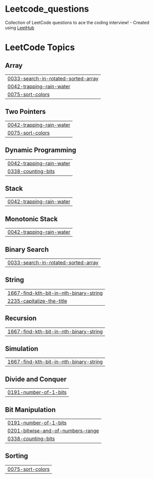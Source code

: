 # Leetcode_questions
Collection of LeetCode questions to ace the coding interview! - Created using [LeetHub](https://github.com/QasimWani/LeetHub)

<!---LeetCode Topics Start-->
# LeetCode Topics
## Array
|  |
| ------- |
| [0033-search-in-rotated-sorted-array](https://github.com/satyasmishra19/Leetcode_questions/tree/master/0033-search-in-rotated-sorted-array) |
| [0042-trapping-rain-water](https://github.com/satyasmishra19/Leetcode_questions/tree/master/0042-trapping-rain-water) |
| [0075-sort-colors](https://github.com/satyasmishra19/Leetcode_questions/tree/master/0075-sort-colors) |
## Two Pointers
|  |
| ------- |
| [0042-trapping-rain-water](https://github.com/satyasmishra19/Leetcode_questions/tree/master/0042-trapping-rain-water) |
| [0075-sort-colors](https://github.com/satyasmishra19/Leetcode_questions/tree/master/0075-sort-colors) |
## Dynamic Programming
|  |
| ------- |
| [0042-trapping-rain-water](https://github.com/satyasmishra19/Leetcode_questions/tree/master/0042-trapping-rain-water) |
| [0338-counting-bits](https://github.com/satyasmishra19/Leetcode_questions/tree/master/0338-counting-bits) |
## Stack
|  |
| ------- |
| [0042-trapping-rain-water](https://github.com/satyasmishra19/Leetcode_questions/tree/master/0042-trapping-rain-water) |
## Monotonic Stack
|  |
| ------- |
| [0042-trapping-rain-water](https://github.com/satyasmishra19/Leetcode_questions/tree/master/0042-trapping-rain-water) |
## Binary Search
|  |
| ------- |
| [0033-search-in-rotated-sorted-array](https://github.com/satyasmishra19/Leetcode_questions/tree/master/0033-search-in-rotated-sorted-array) |
## String
|  |
| ------- |
| [1667-find-kth-bit-in-nth-binary-string](https://github.com/satyasmishra19/Leetcode_questions/tree/master/1667-find-kth-bit-in-nth-binary-string) |
| [2235-capitalize-the-title](https://github.com/satyasmishra19/Leetcode_questions/tree/master/2235-capitalize-the-title) |
## Recursion
|  |
| ------- |
| [1667-find-kth-bit-in-nth-binary-string](https://github.com/satyasmishra19/Leetcode_questions/tree/master/1667-find-kth-bit-in-nth-binary-string) |
## Simulation
|  |
| ------- |
| [1667-find-kth-bit-in-nth-binary-string](https://github.com/satyasmishra19/Leetcode_questions/tree/master/1667-find-kth-bit-in-nth-binary-string) |
## Divide and Conquer
|  |
| ------- |
| [0191-number-of-1-bits](https://github.com/satyasmishra19/Leetcode_questions/tree/master/0191-number-of-1-bits) |
## Bit Manipulation
|  |
| ------- |
| [0191-number-of-1-bits](https://github.com/satyasmishra19/Leetcode_questions/tree/master/0191-number-of-1-bits) |
| [0201-bitwise-and-of-numbers-range](https://github.com/satyasmishra19/Leetcode_questions/tree/master/0201-bitwise-and-of-numbers-range) |
| [0338-counting-bits](https://github.com/satyasmishra19/Leetcode_questions/tree/master/0338-counting-bits) |
## Sorting
|  |
| ------- |
| [0075-sort-colors](https://github.com/satyasmishra19/Leetcode_questions/tree/master/0075-sort-colors) |
<!---LeetCode Topics End-->